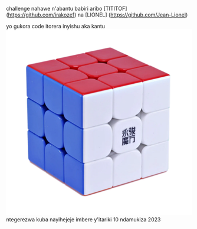 challenge nahawe n'abantu babiri aribo
[TITITOF] (https://github.com/irakoze1) na
[LIONEL] (https://github.com/Jean-Lionel)

yo gukora code itorera inyishu aka kantu
![speedcube](./img.png)
ntegerezwa kuba nayihejeje imbere y'itariki 10 ndamukiza 2023